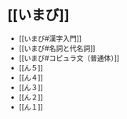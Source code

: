 # [[いまび]]
- [[いまび#漢字入門]]
- [[いまび#名詞と代名詞]]
- [[いまび#コピュラ文（普通体）]]
- [[ん５]]
- [[ん４]]
- [[ん３]]
- [[ん２]]
- [[ん１]]


